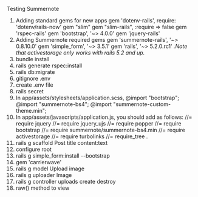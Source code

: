 Testing Summernote

1. Adding standard gems for new apps
    gem 'dotenv-rails', require: 'dotenv/rails-now'
    gem "slim"
    gem "slim-rails", :require => false
    gem 'rspec-rails'
    gem 'bootstrap', '~> 4.0.0'
    gem 'jquery-rails'
2. Adding Summernote required gems
    gem 'summernote-rails', '~> 0.8.10.0'
    gem 'simple_form', '~> 3.5.1'
    gem 'rails', '~> 5.2.0.rc1'
    *.Note that activestorage only works with rails 5.2 and up.*
3. bundle install
4. rails generate rspec:install
5. rails db:migrate
6. gitignore
    .env
7. create .env file
8. rails secret
9. In app/assets/stylesheets/application.scss,
    @import "bootstrap";
    @import "summernote-bs4";
    @import "summernote-custom-theme.min";
10. In app/assets/javascripts/application.js, you should add as follows:
    //= require jquery
    //= require jquery_ujs
    //= require popper
    //= require bootstrap
    //= require summernote/summernote-bs4.min
    //= require activestorage
    //= require turbolinks
    //= require_tree .
11. rails g scaffold Post title content:text
12. configure root
13. rails g simple_form:install --bootstrap
14. gem 'carrierwave'
15. rails g model Upload image
16. rails g uploader Image
17. rails g controller uploads create destroy
18. raw() method to view
